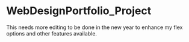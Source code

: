 # WebDesignPortfolio_Project

This needs more editing to be done in the new year to enhance my flex options and other features available.
